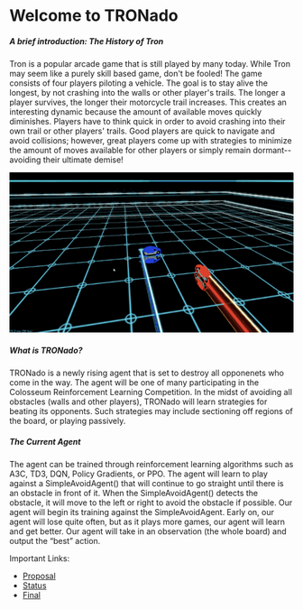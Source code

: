 # Welcome to TRONado

##### A brief introduction: The History of Tron

Tron is a popular arcade game that is still played by many today. While Tron may seem like a purely skill based game, don't be fooled! The game consists of four players piloting a vehicle. The goal is to stay alive the longest, by not crashing into the walls or other player's trails. The longer a player survives, the longer their motorcycle trail increases. This creates an interesting dynamic because the amount of available moves quickly diminishes. Players have to think quick in order to avoid crashing into their own trail or other players' trails. Good players are quick to navigate and avoid collisions; however, great players come up with strategies to minimize the amount of moves available for other players or simply remain dormant--avoiding their ultimate demise!

![Tron](./images/tron1.gif "Tron Gameplay")

##### What is TRONado?

TRONado is a newly rising agent that is set to destroy all opponenets who come in the way. The agent will be one of many participating in the Colosseum Reinforcement Learning Competition. In the midst of avoiding all obstacles (walls and other players), TRONado will learn strategies for beating its opponents. Such strategies may include sectioning off regions of the board, or playing passively.

##### The Current Agent

The agent can be trained through reinforcement learning algorithms such as A3C, TD3, DQN, Policy Gradients, or PPO. The agent will learn to play against a SimpleAvoidAgent() that will continue to go straight until there is an obstacle in front of it. When the SimpleAvoidAgent() detects the obstacle, it will move to the left or right to avoid the obstacle if possible. Our agent will begin its training against the SimpleAvoidAgent. Early on, our agent will lose quite often, but as it plays more games, our agent will learn and get better. Our agent will take in an observation (the whole board) and output the “best” action.

Important Links:

- [Proposal](proposal.html)
- [Status](status.html)
- [Final](final.html)
